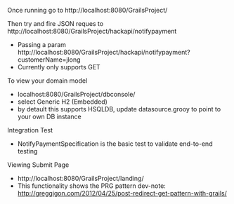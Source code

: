 Once running go to http://localhost:8080/GrailsProject/

Then try and fire JSON reques to http://localhost:8080/GrailsProject/hackapi/notifypayment
- Passing a param http://localhost:8080/GrailsProject/hackapi/notifypayment?customerName=jlong
- Currently only supports GET

To view your domain model
- localhost:8080/GrailsProject/dbconsole/
- select Generic H2 (Embedded)
- by detault this supports HSQLDB, update datasource.grooy to point to your own DB instance

Integration Test
- NotifyPaymentSpecification is the basic test to validate end-to-end testing

Viewing Submit Page
- http://localhost:8080/GrailsProject/landing/
- This functionality shows the PRG pattern
dev-note: http://greggigon.com/2012/04/25/post-redirect-get-pattern-with-grails/
